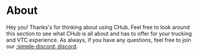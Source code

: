 # About

Hey you! Thanks's for thinking about using CHub. Feel free to look around this section to see what CHub is all about and 
has to offer for your trucking and VTC experience. As always, if you have any questions, feel free to join our <a href="https://discord.gg/gaVS7scSD2">:simple-discord: discord</a>.